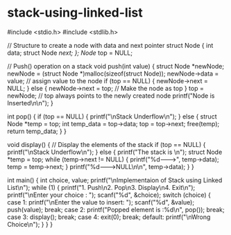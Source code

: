 # stack-using-linked-list
#include <stdio.h>
#include <stdlib.h>

// Structure to create a node with data and next pointer
struct Node {
    int data;
    struct Node *next;
};
Node* top = NULL;

// Push() operation on a  stack
void push(int value) {
    struct Node *newNode;
    newNode = (struct Node *)malloc(sizeof(struct Node));
    newNode->data = value; // assign value to the node
    if (top == NULL) {
        newNode->next = NULL;
    } else {
        newNode->next = top; // Make the node as top
    }
    top = newNode; // top always points to the newly created node
    printf("Node is Inserted\n\n");
}

int pop() {
    if (top == NULL) {
        printf("\nStack Underflow\n");
    } else {
        struct Node *temp = top;
        int temp_data = top->data;
        top = top->next;
        free(temp);
        return temp_data;
    }
}

void display() {
    // Display the elements of the stack
    if (top == NULL) {
        printf("\nStack Underflow\n");
    } else {
        printf("The stack is \n");
        struct Node *temp = top;
        while (temp->next != NULL) {
            printf("%d--->", temp->data);
            temp = temp->next;
        }
        printf("%d--->NULL\n\n", temp->data);
    }
}

int main() {
    int choice, value;
    printf("\nImplementaion of Stack using Linked List\n");
    while (1) {
        printf("1. Push\n2. Pop\n3. Display\n4. Exit\n");
        printf("\nEnter your choice : ");
        scanf("%d", &choice);
        switch (choice) {
        case 1:
            printf("\nEnter the value to insert: ");
            scanf("%d", &value);
            push(value);
            break;
        case 2:
            printf("Popped element is :%d\n", pop());
            break;
        case 3:
            display();
            break;
        case 4:
            exit(0);
            break;
        default:
            printf("\nWrong Choice\n");
        }
    }
}

